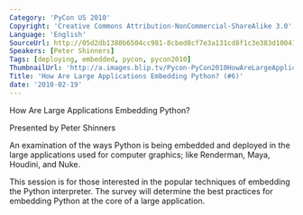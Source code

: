 ```yaml
---
Category: 'PyCon US 2010'
Copyright: 'Creative Commons Attribution-NonCommercial-ShareAlike 3.0'
Language: 'English'
SourceUrl: http://05d2db1380b6504cc981-8cbed8cf7e3a131cd8f1c3e383d10041.r93.cf2.rackcdn.com/pycon-us-2010/279_how-are-large-applications-embedding-python-6.m4v
Speakers: [Peter Shinners]
Tags: [deploying, embedded, pycon, pycon2010]
ThumbnailUrl: 'http://a.images.blip.tv/Pycon-PyCon2010HowAreLargeApplicationsEmbeddingPython6975-926.jpg'
Title: 'How Are Large Applications Embedding Python? (#6)'
date: '2010-02-19'
---
```

How Are Large Applications Embedding Python?

Presented by Peter Shinners

An examination of the ways Python is being embedded and deployed in the large
applications used for computer graphics; like Renderman, Maya, Houdini, and
Nuke.

This session is for those interested in the popular techniques of embedding
the Python interpreter. The survey will determine the best practices for
embedding Python at the core of a large application.

